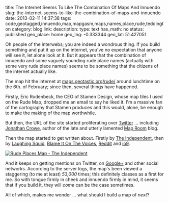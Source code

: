 title: The Internet Seems To Like The Combination Of Maps And Innuendo
slug: the-internet-seems-to-like-the-combination-of-maps-and-innuendo
date: 2013-02-11 14:37:38
tags: code,geotagged,innuendo,map,mapgasm,maps,names,place,rude,teddington
category: blog
link: 
description: 
type: text
has_math: no
status: published
geo_place: home
geo_lng: -0.333344
geo_lat: 51.427051

Oh people of the interwebs; you are indeed a wondrous thing. If you build something and put it up on the internet, you've no expectation that anyone will see it, let alone look at it. But it appears that the combination of innuendo and some vaguely sounding rude place names (actually with some very rude place names) seems to be something that the citizens of the internet actually like.

The map hit the internet at [maps.geotastic.org/rude/](https://maps.geotastic.org/rude/ "https://maps.geotastic.org/rude/") around lunchtime on the 6th. of February; since then, several things have happened.

Firstly, Eric Rodenbeck, the CEO of Stamen Design, whose map tiles I used on the Rude Map, dropped me an email to say he liked it. I'm a massive fan of the cartography that Stamen produces and this would, alone, be enough to make the making of the map worthwhile.

But then, the URL of the site started proliferating over [Twitter](https://twitter.com/search/realtime?q=maps.geotastic.org%2Frude&src=typd "https://twitter.com/search/realtime?q=maps.geotastic.org%2Frude&src=typd") ... including [Jonathan Crowe](https://twitter.com/maproomblog/status/300612015477645313 "https://twitter.com/maproomblog/status/300612015477645313"), author of the late and utterly lamented [Map Room](https://www.maproomblog.com/ "https://www.maproomblog.com/") blog.

<!-- TEASER_END -->

Then the map started to get written about. Firstly by [The Independent](https://www.independent.co.uk/voices/iv-drip/take-a-trip-to-innuendoland-with-this-interactive-map-of-the-worlds-rudest-place-names-8483442.html "https://www.independent.co.uk/voices/iv-drip/take-a-trip-to-innuendoland-with-this-interactive-map-of-the-worlds-rudest-place-names-8483442.html"), then by [Laughing Squid](https://laughingsquid.com/vaguely-rude-place-names-of-the-world/ "https://laughingsquid.com/vaguely-rude-place-names-of-the-world/"), [Blame It On The Voices](https://www.blameitonthevoices.com/2013/02/the-world-map-of-vaguely-rude-place.html "https://www.blameitonthevoices.com/2013/02/the-world-map-of-vaguely-rude-place.html"), [Reddit](https://www.reddit.com/r/travel/duplicates/186wxi/the_world_map_of_vaguely_rude_place_names/ "https://www.reddit.com/r/travel/duplicates/186wxi/the_world_map_of_vaguely_rude_place_names/") and [io9](https://io9.com/5983071/an-interactive-map-of-places-with-slightly-dirty-names "https://io9.com/5983071/an-interactive-map-of-places-with-slightly-dirty-names").

[![Rude Places Map - The Independent](/wp-content/uploads/2013/02/Rude-Places-Map-The-Independent-1024x731.jpg)](https://www.independent.co.uk/voices/iv-drip/take-a-trip-to-innuendoland-with-this-interactive-map-of-the-worlds-rudest-place-names-8483442.html "https://www.independent.co.uk/voices/iv-drip/take-a-trip-to-innuendoland-with-this-interactive-map-of-the-worlds-rudest-place-names-8483442.html")

And it keeps on getting mentions on Twitter, on [Google+](https://plus.google.com/s/maps.geotastic.org%2Frude "https://plus.google.com/s/maps.geotastic.org%2Frude") and other social networks. According to the server logs, the map's been viewed a staggering (to me at least) *53,000* times; this definitely classes as a first for me. So with tongue firmly in cheek and innuendo firmly in mind, it seems that if you build it, they will *come* can be the case sometimes.

All of which, makes me wonder ... what should I build a map of *next*?






